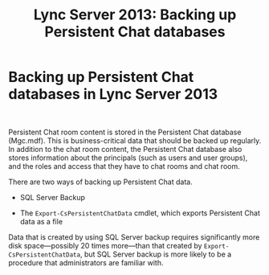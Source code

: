 ﻿---
title: 'Lync Server 2013: Backing up Persistent Chat databases'
TOCTitle: Backing up Persistent Chat databases
ms:assetid: b99ebdc0-a025-44d7-9d74-37a7365f330d
ms:mtpsurl: https://technet.microsoft.com/en-us/library/JJ945646(v=OCS.15)
ms:contentKeyID: 51541507
ms.date: 07/23/2014
mtps_version: v=OCS.15
---

# Backing up Persistent Chat databases in Lync Server 2013

 


Persistent Chat room content is stored in the Persistent Chat database (Mgc.mdf). This is business-critical data that should be backed up regularly. In addition to the chat room content, the Persistent Chat database also stores information about the principals (such as users and user groups), and the roles and access that they have to chat rooms and chat room.

There are two ways of backing up Persistent Chat data.

  - SQL Server Backup

  - The `Export-CsPersistentChatData` cmdlet, which exports Persistent Chat data as a file

Data that is created by using SQL Server backup requires significantly more disk space—possibly 20 times more—than that created by `Export-CsPersistentChatData`, but SQL Server backup is more likely to be a procedure that administrators are familiar with.

